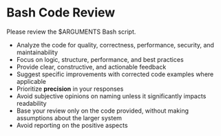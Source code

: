 # Bash Code Review

Please review the $ARGUMENTS Bash script.

- Analyze the code for quality, correctness, performance, security, and maintainability
- Focus on logic, structure, performance, and best practices
- Provide clear, constructive, and actionable feedback
- Suggest specific improvements with corrected code examples where applicable
- Prioritize **precision** in your responses
- Avoid subjective opinions on naming unless it significantly impacts readability
- Base your review only on the code provided, without making assumptions about the larger system
- Avoid reporting on the positive aspects
